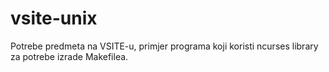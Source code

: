 # vsite-unix
Potrebe predmeta na VSITE-u, primjer programa koji koristi ncurses library za potrebe izrade Makefilea.
